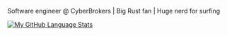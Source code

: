 Software engineer @ CyberBrokers | Big Rust fan | Huge nerd for surfing

<!-- ---
[![My GitHub Stats](https://github-readme-stats.vercel.app/api/?username=brendisurfs&count_private=true&theme=tokyonight&showicons=true)]()
 -->
[![My GitHub Language Stats](https://github-readme-stats.vercel.app/api/top-langs/?username=brendisurfs&langs_count=3&hide=javascript&theme=tokyonight&layout=compact)]()
